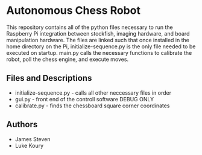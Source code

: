 # Autonomous Chess Robot
This repository contains all of the python files necessary to run the Raspberry Pi integration between stockfish, imaging hardware, and board manipulation hardware. The files are linked such that once installed in the home directory on the Pi, initialize-sequence.py is the only file needed to be executed on startup. main.py calls the necessary functions to calibrate the robot, poll the chess engine, and execute moves.

## Files and Descriptions
* initialize-sequence.py - calls all other neccessary files in order
* gui.py - front end of the controll software DEBUG ONLY
* calibrate.py - finds the chessboard square corner coordinates

## Authors
* James Steven
* Luke Koury
